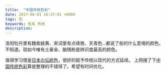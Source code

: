 ```yaml
---
title:  "中国传统色彩"
date: 2017-06-01 16:37:01 +0800
tags: 色
keywords: 色系 传统
description: 
---
```

   洛阳牡丹里有魏紫姚黄、宋词里有点绛唇、天青色...都说了些的什么意境的颜色，不知道。现如今唯有土豪金、脑残粉是辨识度最高的颜色。

值得学习借鉴[日本の伝統色](http://nipponcolors.com/)，很好的赋予传统以现代的方式延续。 上网搜了下[中国传统色彩](http://ylbook.com/cms/web/chuantongsecai/chuantongsecai.htm)算是整理的不错得了。希望有时间优化。